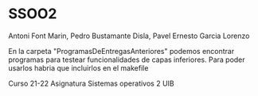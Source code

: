 # SSOO2
Antoni Font Marin, Pedro Bustamante Disla, Pavel Ernesto Garcia Lorenzo

En la carpeta "ProgramasDeEntregasAnteriores" podemos encontrar programas para testear
funcionalidades de capas inferiores. Para poder usarlos habria que incluirlos en el makefile

Curso 21-22 Asignatura Sistemas operativos 2 UIB
